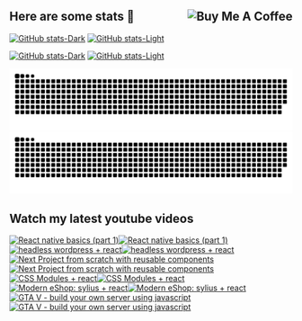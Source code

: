 ## Here are some stats 👋 <a href="https://www.buymeacoffee.com/fdiskas" target="_blank"><img src="https://www.buymeacoffee.com/assets/img/custom_images/orange_img.png" alt="Buy Me A Coffee" style="height: auto !important;width: auto !important;" align="right" ></a>

[![GitHub stats-Dark](https://github-readme-stats.vercel.app/api?username=fdiskas&show_icons=true&theme=dark&count_private=true#gh-dark-mode-only)](https://github.com/anuraghazra/github-readme-stats#gh-dark-mode-only)
[![GitHub stats-Light](https://github-readme-stats.vercel.app/api?username=fdiskas&show_icons=true&theme=default&count_private=true#gh-light-mode-only)](https://github.com/anuraghazra/github-readme-stats#gh-light-mode-only)


[![GitHub stats-Dark](https://github-readme-stats.vercel.app/api/wakatime?username=fdiskas&custom_title=FDiskas%20coding%20this%20week&range=last_7_days&theme=dark#gh-dark-mode-only)](https://github.com/anuraghazra/github-readme-stats#gh-dark-mode-only)
[![GitHub stats-Light](https://github-readme-stats.vercel.app/api/wakatime?username=fdiskas&custom_title=FDiskas%20coding%20this%20week&range=last_7_days&theme=default#gh-light-mode-only)](https://github.com/anuraghazra/github-readme-stats#gh-light-mode-only)


![GitHub Snake Stats Light](https://raw.githubusercontent.com/fdiskas/fdiskas/output/github-snake.svg#gh-light-mode-only)
![GitHub Snake Stats dark](https://raw.githubusercontent.com/fdiskas/fdiskas/output/github-snake-dark.svg#gh-dark-mode-only)

## Watch my latest youtube videos
<!-- BEGIN YOUTUBE-CARDS -->
[![React native basics (part 1)](https://ytcards.demolab.com/?id=TPi-HoxoXCY&title=React+native+basics+%28part+1%29&lang=en&timestamp=1664564068&background_color=%230d1117&title_color=%23ffffff&stats_color=%23dedede&width=250 "React native basics (part 1)")](https://www.youtube.com/watch?v=TPi-HoxoXCY#gh-dark-mode-only)[![React native basics (part 1)](https://ytcards.demolab.com/?id=TPi-HoxoXCY&title=React+native+basics+%28part+1%29&lang=en&timestamp=1664564068&background_color=%23ffffff&title_color=%2324292f&stats_color=%2357606a&width=250 "React native basics (part 1)")](https://www.youtube.com/watch?v=TPi-HoxoXCY#gh-light-mode-only)
[![headless wordpress + react](https://ytcards.demolab.com/?id=SnfnvWStMVo&title=headless+wordpress+%2B+react&lang=en&timestamp=1617307083&background_color=%230d1117&title_color=%23ffffff&stats_color=%23dedede&width=250 "headless wordpress + react")](https://www.youtube.com/watch?v=SnfnvWStMVo#gh-dark-mode-only)[![headless wordpress + react](https://ytcards.demolab.com/?id=SnfnvWStMVo&title=headless+wordpress+%2B+react&lang=en&timestamp=1617307083&background_color=%23ffffff&title_color=%2324292f&stats_color=%2357606a&width=250 "headless wordpress + react")](https://www.youtube.com/watch?v=SnfnvWStMVo#gh-light-mode-only)
[![Next Project from scratch with reusable components](https://ytcards.demolab.com/?id=pT8cDhcSLI8&title=Next+Project+from+scratch+with+reusable+components&lang=en&timestamp=1616111276&background_color=%230d1117&title_color=%23ffffff&stats_color=%23dedede&width=250 "Next Project from scratch with reusable components")](https://www.youtube.com/watch?v=pT8cDhcSLI8#gh-dark-mode-only)[![Next Project from scratch with reusable components](https://ytcards.demolab.com/?id=pT8cDhcSLI8&title=Next+Project+from+scratch+with+reusable+components&lang=en&timestamp=1616111276&background_color=%23ffffff&title_color=%2324292f&stats_color=%2357606a&width=250 "Next Project from scratch with reusable components")](https://www.youtube.com/watch?v=pT8cDhcSLI8#gh-light-mode-only)
[![CSS Modules + react](https://ytcards.demolab.com/?id=D7x4jhdrlpU&title=CSS+Modules+%2B+react&lang=en&timestamp=1614297943&background_color=%230d1117&title_color=%23ffffff&stats_color=%23dedede&width=250 "CSS Modules + react")](https://www.youtube.com/watch?v=D7x4jhdrlpU#gh-dark-mode-only)[![CSS Modules + react](https://ytcards.demolab.com/?id=D7x4jhdrlpU&title=CSS+Modules+%2B+react&lang=en&timestamp=1614297943&background_color=%23ffffff&title_color=%2324292f&stats_color=%2357606a&width=250 "CSS Modules + react")](https://www.youtube.com/watch?v=D7x4jhdrlpU#gh-light-mode-only)
[![Modern eShop: sylius + react](https://ytcards.demolab.com/?id=AeaI4IsidpQ&title=Modern+eShop%3A+sylius+%2B+react&lang=en&timestamp=1611278022&background_color=%230d1117&title_color=%23ffffff&stats_color=%23dedede&width=250 "Modern eShop: sylius + react")](https://www.youtube.com/watch?v=AeaI4IsidpQ#gh-dark-mode-only)[![Modern eShop: sylius + react](https://ytcards.demolab.com/?id=AeaI4IsidpQ&title=Modern+eShop%3A+sylius+%2B+react&lang=en&timestamp=1611278022&background_color=%23ffffff&title_color=%2324292f&stats_color=%2357606a&width=250 "Modern eShop: sylius + react")](https://www.youtube.com/watch?v=AeaI4IsidpQ#gh-light-mode-only)
[![GTA V - build your own server using javascript](https://ytcards.demolab.com/?id=9FLVXMEN7XA&title=GTA+V+-+build+your+own+server+using+javascript&lang=en&timestamp=1610669799&background_color=%230d1117&title_color=%23ffffff&stats_color=%23dedede&width=250 "GTA V - build your own server using javascript")](https://www.youtube.com/watch?v=9FLVXMEN7XA#gh-dark-mode-only)[![GTA V - build your own server using javascript](https://ytcards.demolab.com/?id=9FLVXMEN7XA&title=GTA+V+-+build+your+own+server+using+javascript&lang=en&timestamp=1610669799&background_color=%23ffffff&title_color=%2324292f&stats_color=%2357606a&width=250 "GTA V - build your own server using javascript")](https://www.youtube.com/watch?v=9FLVXMEN7XA#gh-light-mode-only)
<!-- END YOUTUBE-CARDS -->

<!--
**FDiskas/FDiskas** is a ✨ _special_ ✨ repository because its `README.md` (this file) appears on your GitHub profile.

Here are some ideas to get you started:

- 🔭 I’m currently working on ...
- 🌱 I’m currently learning ...
- 👯 I’m looking to collaborate on ...
- 🤔 I’m looking for help with ...
- 💬 Ask me about ...
- 📫 How to reach me: ...
- 😄 Pronouns: ...
- ⚡ Fun fact: ...
-->
